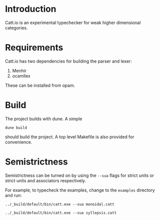 
# Introduction

Catt.io is an experimental typechecker for weak higher dimensional
categories.

# Requirements

Catt.io has two dependencies for building the parser and lexer:

1. Menhir
2. ocamllex

These can be installed from opam.

# Build

The project builds with dune.  A simple

```
dune build
```

should build the project.  A top level Makefile is also provided for
convenience.

# Semistrictness

Semistrictness can be turned on by using the `--sua` flags for strict units or strict units and associators respectively.

For example, to typecheck the examples, change to the `examples` directory and run:

`../_build/default/bin/catt.exe --sua monoidal.catt`

`../_build/default/bin/catt.exe --sua syllepsis.catt`
